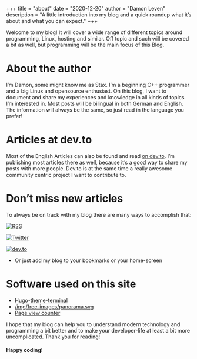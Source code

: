 +++
title = "about"
date = "2020-12-20"
author = "Damon Leven"
description = "A little introduction into my blog and a quick roundup what it’s about and what you can expect."
+++

Welcome to my blog! It will cover a wide range of different topics around programming, Linux, hosting and similar. Off topic and such will be covered a bit as well, but programming will be the main focus of this Blog. 

# About the author
I’m Damon, some might know me as Stax. I’m a beginning C++ programmer and a big Linux and opensource enthusiast. On this blog, I want to document and share my experiences and knowledge in all kinds of topics I’m interested in. Most posts will be bilingual in both German and English. The information will always be the same, so just read in the language you prefer! 

# Articles at dev.to
Most of the English Articles can also be found and read [on dev.to](https://dev.to/mcwertgaming). I’m publishing most articles there as well, because it’s a good way to share my posts with more people. Dev.to is at the same time a really awesome community centric project I want to contribute to.

# Don’t miss new articles
To always be on track with my blog there are many ways to accomplish that:

[![RSS](https://img.shields.io/badge/RSS-FFA500?style=for-the-badge&logo=rss&logoColor=white)](/contact/#rss-feeds)

[![Twitter](https://img.shields.io/badge/Twitter-1DA1F2?style=for-the-badge&logo=twitter&logoColor=white)](https://twitter.com/staxthefox)

[![dev.to](https://img.shields.io/badge/dev.to-0A0A0A?style=for-the-badge&logo=dev.to&logoColor=white)](https://dev.to/mcwertgaming)

- Or just add my blog to your bookmarks or your home-screen

# Software used on this site
- [Hugo-theme-terminal](https://github.com/panr/hugo-theme-terminal)
- [/img/free-images/panorama.svg](https://www.flaticon.com/authors/freepik)
- [Page view counter](https://hitcounter.pythonanywhere.com/)

I hope that my blog can help you to understand modern technology and programming a bit better and to make your developer-life at least a bit more uncomplicated. Thank you for reading!

#### Happy coding!
